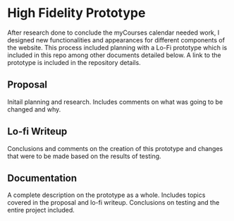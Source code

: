 # High Fidelity Prototype
After research done to conclude the myCourses calendar needed work, I designed new functionalities and appearances for different components of the website. This process included planning with a Lo-Fi prototype which is included in this repo among other documents detailed below. A link to the prototype is included in the repository details.

## Proposal
Initail planning and research. Includes comments on what was going to be changed and why.

## Lo-fi Writeup
Conclusions and comments on the creation of this prototype and changes that were to be made based on the results of testing.

## Documentation
A complete description on the prototype as a whole. Includes topics covered in the proposal and lo-fi writeup. Conclusions on testing and the entire project included.

